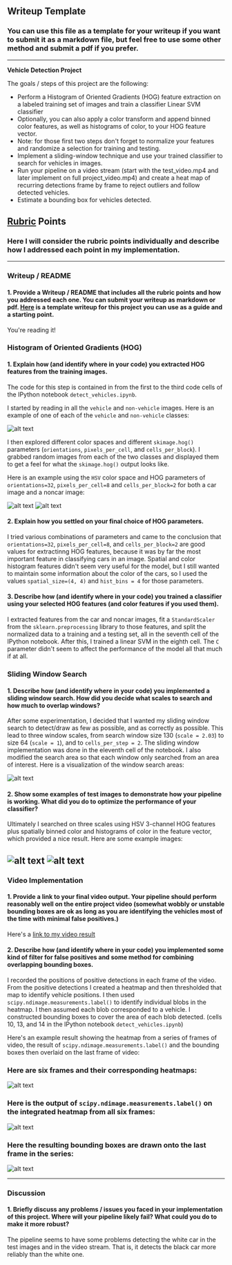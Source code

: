 ## Writeup Template
### You can use this file as a template for your writeup if you want to submit it as a markdown file, but feel free to use some other method and submit a pdf if you prefer.

---

**Vehicle Detection Project**

The goals / steps of this project are the following:

* Perform a Histogram of Oriented Gradients (HOG) feature extraction on a labeled training set of images and train a classifier Linear SVM classifier
* Optionally, you can also apply a color transform and append binned color features, as well as histograms of color, to your HOG feature vector. 
* Note: for those first two steps don't forget to normalize your features and randomize a selection for training and testing.
* Implement a sliding-window technique and use your trained classifier to search for vehicles in images.
* Run your pipeline on a video stream (start with the test_video.mp4 and later implement on full project_video.mp4) and create a heat map of recurring detections frame by frame to reject outliers and follow detected vehicles.
* Estimate a bounding box for vehicles detected.

[//]: # (Image References)
[image1]: ./output_images/car_notcar.png
[image2]: ./output_images/car_features.png
[image3]: ./output_images/notcar_features.png
[image4]: ./output_images/search_area.jpg
[image5]: ./output_images/window1.jpg
[image6]: ./output_images/window3.jpg
[image6]: ./examples/labels_map.png
[image7]: ./examples/output_bboxes.png
[video1]: ./output_project_video.mp4

## [Rubric](https://review.udacity.com/#!/rubrics/513/view) Points
### Here I will consider the rubric points individually and describe how I addressed each point in my implementation.  

---
### Writeup / README

#### 1. Provide a Writeup / README that includes all the rubric points and how you addressed each one.  You can submit your writeup as markdown or pdf.  [Here](https://github.com/udacity/CarND-Vehicle-Detection/blob/master/writeup_template.md) is a template writeup for this project you can use as a guide and a starting point.  

You're reading it!

### Histogram of Oriented Gradients (HOG)

#### 1. Explain how (and identify where in your code) you extracted HOG features from the training images.

The code for this step is contained in from the first to the third code cells of the IPython notebook `detect_vehicles.ipynb`.  

I started by reading in all the `vehicle` and `non-vehicle` images.  Here is an example of one of each of the `vehicle` and `non-vehicle` classes:

![alt text][image1]

I then explored different color spaces and different `skimage.hog()` parameters (`orientations`, `pixels_per_cell`, and `cells_per_block`).  I grabbed random images from each of the two classes and displayed them to get a feel for what the `skimage.hog()` output looks like.

Here is an example using the `HSV` color space and HOG parameters of `orientations=32`, `pixels_per_cell=8` and `cells_per_block=2` for both a car image and a noncar image:

![alt text][image2]
![alt text][image3]

#### 2. Explain how you settled on your final choice of HOG parameters.

I tried various combinations of parameters and came to the conclusion that `orientations=32`, `pixels_per_cell=8`, and `cells_per_block=2` are good values for extractinng HOG features, because it was by far the most important feature in classifying cars in an image. Spatial and color histogram features didn't seem very useful for the model, but I still wanted to maintain some information about the color of the cars, so I used the values `spatial_size=(4, 4)` and `hist_bins = 4` for those parameters.

#### 3. Describe how (and identify where in your code) you trained a classifier using your selected HOG features (and color features if you used them).

I extracted features from the car and noncar images, fit a `StandardScaler` from the `sklearn.preprocessing` library to those features, and split the normalized data to a training and a testing set, all in the seventh cell of the IPython notebook. After this, I trained a linear SVM in the eighth cell. The `C` parameter didn't seem to affect the performance of the model all that much if at all.

### Sliding Window Search

#### 1. Describe how (and identify where in your code) you implemented a sliding window search.  How did you decide what scales to search and how much to overlap windows?

After some experimentation, I decided that I wanted my sliding window search to detect/draw as few as possible, and as correctly as possible. This lead to three window scales, from search window size 130 (`scale = 2.03`) to size 64 (`scale = 1`), and to `cells_per_step = 2`. The sliding window implementation was done in the eleventh cell of the notebook. I also modified the search area so that each window only searched from an area of interest. Here is a visualization of the window search areas:

![alt text][image4]

#### 2. Show some examples of test images to demonstrate how your pipeline is working.  What did you do to optimize the performance of your classifier?

Ultimately I searched on three scales using HSV 3-channel HOG features plus spatially binned color and histograms of color in the feature vector, which provided a nice result. Here are some example images:

![alt text][image5]
![alt text][image6]
---

### Video Implementation

#### 1. Provide a link to your final video output.  Your pipeline should perform reasonably well on the entire project video (somewhat wobbly or unstable bounding boxes are ok as long as you are identifying the vehicles most of the time with minimal false positives.)
Here's a [link to my video result](./output_images/output_project_video.mp4)


#### 2. Describe how (and identify where in your code) you implemented some kind of filter for false positives and some method for combining overlapping bounding boxes.

I recorded the positions of positive detections in each frame of the video.  From the positive detections I created a heatmap and then thresholded that map to identify vehicle positions.  I then used `scipy.ndimage.measurements.label()` to identify individual blobs in the heatmap.  I then assumed each blob corresponded to a vehicle.  I constructed bounding boxes to cover the area of each blob detected. (cells 10, 13, and 14 in the IPython notebook `detect_vehicles.ipynb`)

Here's an example result showing the heatmap from a series of frames of video, the result of `scipy.ndimage.measurements.label()` and the bounding boxes then overlaid on the last frame of video:

### Here are six frames and their corresponding heatmaps:

![alt text][image5]

### Here is the output of `scipy.ndimage.measurements.label()` on the integrated heatmap from all six frames:
![alt text][image6]

### Here the resulting bounding boxes are drawn onto the last frame in the series:
![alt text][image7]



---

### Discussion

#### 1. Briefly discuss any problems / issues you faced in your implementation of this project.  Where will your pipeline likely fail?  What could you do to make it more robust?

The pipeline seems to have some problems detecting the white car in the test images and in the video stream. That is, it detects the black car more reliably than the white one.
